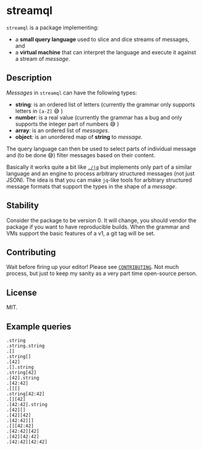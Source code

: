 # streamql

`streamql` is a package implementing:
- a **small query language** used to slice and dice streams of messages, and
- a **virtual machine** that can interpret the language and execute it against a stream of _message_.

## Description

_Messages_ in `streamql` can have the following types:
- **string**: is an ordered list of letters (currently the grammar only supports letters in `[a-Z]` 😅 )
- **number**: is a real value (currently the grammar has a bug and only supports the integer part of numbers 😅 )
- **array**: is an ordered list of _messages_.
- **object**: is an unordered map of **string** to _message_.

The query language can then be used to select parts of individual message and (to be done 😅) filter messages
based on their content.

Basically it works quite a bit like [`./jq`](https://stedolan.github.io/jq/) but implements only part of a similar language and an engine to process arbitrary structured messages (not just JSON). The idea is that you can make `jq`-like tools for arbitrary structured message formats that support the types in the shape of a _message_.

## Stability

Consider the package to be version 0. It will change, you should vendor the package if you want to have reproducible builds. When the grammar and VMs support the basic features of a v1, a git tag will be set.

## Contributing

Wait before firing up your editor! Please see [`CONTRIBUTING`](CONTRIBUTING.md). Not much process, but just to keep my sanity as a very part time open-source person.

## License

MIT.

## Example queries

```streamql
.string
.string.string
.[]
.string[]
.[42]
.[].string
.string[42]
.[42].string
.[42:42]
.[][]
.string[42:42]
.[][42]
.[42:42].string
.[42][]
.[42][42]
.[42:42][]
.[][42:42]
.[42:42][42]
.[42][42:42]
.[42:42][42:42]
```

